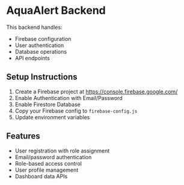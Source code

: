 # AquaAlert Backend

This backend handles:

- Firebase configuration
- User authentication
- Database operations
- API endpoints

## Setup Instructions

1. Create a Firebase project at https://console.firebase.google.com/
2. Enable Authentication with Email/Password
3. Enable Firestore Database
4. Copy your Firebase config to `firebase-config.js`
5. Update environment variables

## Features

- User registration with role assignment
- Email/password authentication
- Role-based access control
- User profile management
- Dashboard data APIs
